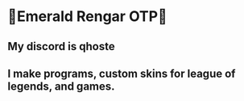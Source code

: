 # 💚Emerald Rengar OTP💚
## My discord is qhoste
## I make programs, custom skins for league of legends, and games.
